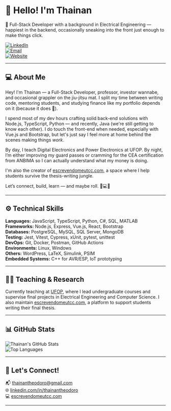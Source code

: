 # 👋 Hello! I'm Thainan

🎯 Full-Stack Developer with a background in Electrical Engineering — happiest in the backend, occasionally sneaking into the front just enough to make things click.


[![LinkedIn](https://img.shields.io/badge/-LinkedIn-blue?logo=linkedin&style=flat-square)](https://www.linkedin.com/in/thainantheodoro)  
[![Email](https://img.shields.io/badge/-Email-red?logo=gmail&style=flat-square)](mailto:thainantheodoro@gmail.com)  
[![Website](https://img.shields.io/badge/-escrevendomeutcc.com-black?style=flat-square)](https://escrevendomeutcc.com)

---

## 💻 About Me

Hey! I'm Thainan — a Full-Stack Developer, professor, investor wannabe, and occasional grappler on the jiu-jitsu mat. I split my time between writing code, mentoring students, and studying finance like my portfolio depends on it (because it does 🤑).

I spend most of my dev hours crafting solid back-end solutions with Node.js, TypeScript, Python — and recently, Java (we're still getting to know each other). I do touch the front-end when needed, especially with Vue.js and Bootstrap, but let's just say I feel more at home behind the scenes making things *work*.

By day, I teach Digital Electronics and Power Electronics at UFOP. By night, I’m either improving my guard passes or cramming for the CEA certification from ANBIMA so I can actually understand what my money is doing.

I'm also the creator of [escrevendomeutcc.com](https://escrevendomeutcc.com), a space where I help students survive the thesis-writing jungle.

Let’s connect, build, learn — and maybe roll. 🤝💻🥋


---

## ⚙️ Technical Skills

**Languages:** JavaScript, TypeScript, Python, C#, SQL, MATLAB  
**Frameworks:** Node.js, Express, Vue.js, React, Bootstrap  
**Databases:** PostgreSQL, MySQL, SQL Server, MongoDB  
**Testing:** Jest, Vitest, Cypress, xUnit, pytest, unittest  
**DevOps:** Git, Docker, Postman, GitHub Actions  
**Environments:** Linux, Windows  
**Others:** WordPress, LaTeX, Simulink, PSIM  
**Embedded Systems:** C++ for AVR/ESP, IoT prototyping

---

## 🧑‍🏫 Teaching & Research

Currently teaching at [UFOP](https://ufop.br), where I lead undergraduate courses and supervise final projects in Electrical Engineering and Computer Science. I also maintain [escrevendomeutcc.com](https://escrevendomeutcc.com), a platform to support students writing their final thesis.

---

## 📊 GitHub Stats

![Thainan's GitHub Stats](https://github-readme-stats.vercel.app/api?username=ThainanST&show_icons=true&theme=nightowl&rank_icon=github)  
![Top Languages](https://github-readme-stats.vercel.app/api/top-langs/?username=ThainanST&layout=compact&theme=radical)

---

## 🤝 Let's Connect!

📬 thainantheodoro@gmail.com  
🌐 [linkedin.com/in/thainantheodoro](https://www.linkedin.com/in/thainantheodoro)  
💻 [escrevendomeutcc.com](https://escrevendomeutcc.com)

---
